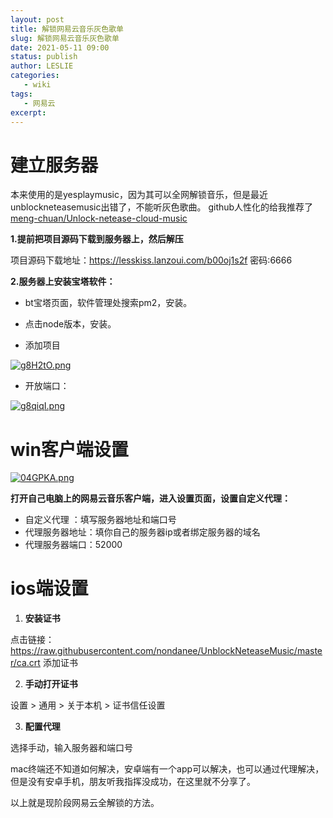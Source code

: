 ```yaml
---
layout: post
title: 解锁网易云音乐灰色歌单
slug: 解锁网易云音乐灰色歌单
date: 2021-05-11 09:00
status: publish
author: LESLIE
categories: 
   - wiki
tags:
   - 网易云
excerpt: 
---
```




# 建立服务器

本来使用的是yesplaymusic，因为其可以全网解锁音乐，但是最近unblockneteasemusic出错了，不能听灰色歌曲。
github人性化的给我推荐了[meng-chuan/Unlock-netease-cloud-music](https://github.com/meng-chuan/Unlock-netease-cloud-music)

**1.提前把项目源码下载到服务器上，然后解压**

项目源码下载地址：https://lesskiss.lanzoui.com/b00oj1s2f 密码:6666

**2.服务器上安装宝塔软件：**

- bt宝塔页面，软件管理处搜索pm2，安装。

- 点击node版本，安装。

- 添加项目

[![g8H2tO.png](https://camo.githubusercontent.com/71d7212568470a775ed7916821031c690c186eefbd344a6f279eb6abd89ce6a4/68747470733a2f2f7a332e617831782e636f6d2f323032312f30352f30382f67384832744f2e706e67)](https://imgtu.com/i/g8H2tO)

- 开放端口：

[![g8qiqI.png](https://camo.githubusercontent.com/d59165a16621d9888a690782496fdcc9cd4d44f9fc3e36f899a00cbe29ba9d53/68747470733a2f2f7a332e617831782e636f6d2f323032312f30352f30382f6738716971492e706e67)](https://imgtu.com/i/g8qiqI)



# win客户端设置

[![04GPKA.png](https://camo.githubusercontent.com/f0b7b85bce7817497521fce736a10e39e654806b70e118eca71755d8001be648/68747470733a2f2f7a332e617831782e636f6d2f323032312f30352f30382f6738354a6a782e706e67)](https://camo.githubusercontent.com/f0b7b85bce7817497521fce736a10e39e654806b70e118eca71755d8001be648/68747470733a2f2f7a332e617831782e636f6d2f323032312f30352f30382f6738354a6a782e706e67)

**打开自己电脑上的网易云音乐客户端，进入设置页面，设置自定义代理：**

- 自定义代理 ：填写服务器地址和端口号
- 代理服务器地址：填你自己的服务器ip或者绑定服务器的域名
- 代理服务器端口：52000



# ios端设置


1. **安装证书**

点击链接：https://raw.githubusercontent.com/nondanee/UnblockNeteaseMusic/master/ca.crt 添加证书

2. **手动打开证书**

设置 > 通用 > 关于本机 > 证书信任设置

3. **配置代理**

选择手动，输入服务器和端口号





mac终端还不知道如何解决，安卓端有一个app可以解决，也可以通过代理解决，但是没有安卓手机，朋友听我指挥没成功，在这里就不分享了。



以上就是现阶段网易云全解锁的方法。